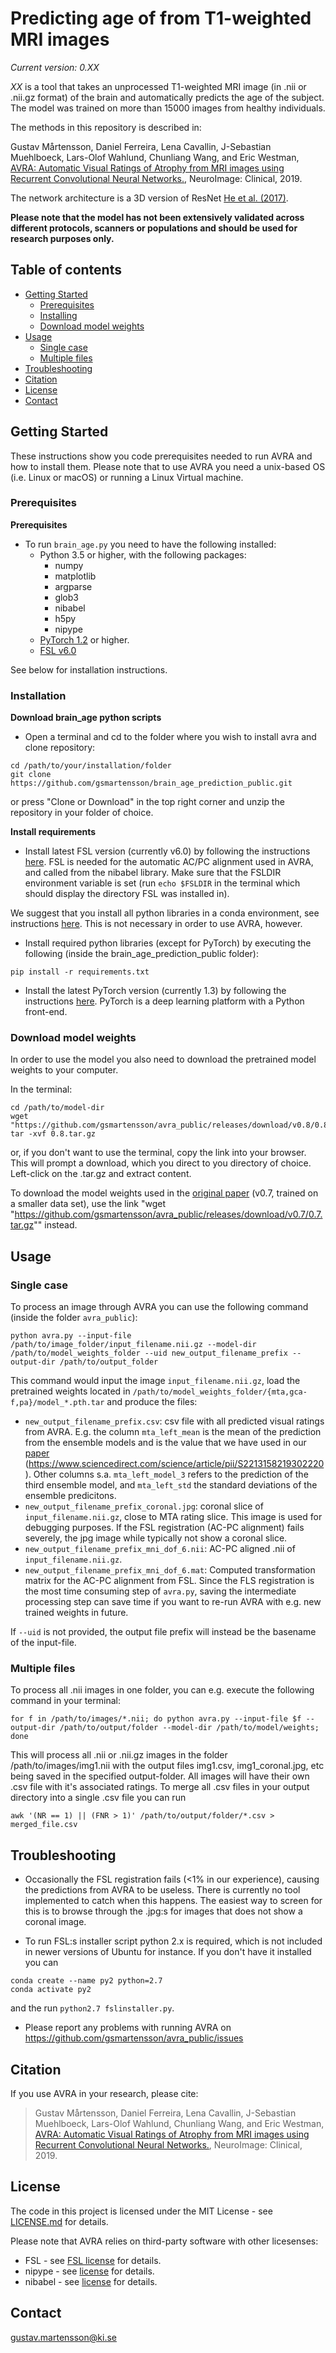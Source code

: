 # Predicting age of from T1-weighted MRI images
*Current version: 0.XX*

*XX* is a tool that takes an unprocessed T1-weighted MRI image (in .nii or .nii.gz format) of the brain and automatically predicts the age of the subject. The model was trained on more than 15000 images from healthy individuals.

The methods in this repository is described in:

Gustav Mårtensson, Daniel Ferreira, Lena Cavallin, J-Sebastian Muehlboeck, Lars-Olof Wahlund, Chunliang Wang, and Eric Westman, [AVRA: Automatic Visual Ratings of Atrophy from MRI images using Recurrent Convolutional Neural Networks.](https://www.sciencedirect.com/science/article/pii/S2213158219302220), NeuroImage: Clinical, 2019.

The network architecture is a 3D version of ResNet [He et al. (2017)](https://arxiv.org/abs/1512.03385).


**Please note that the model has not been extensively validated across different protocols, scanners or populations and should be used for research purposes only.** 
## Table of  contents

* [Getting Started](#getting-started)
   * [Prerequisites](#prerequisites)
   * [Installing](#installation)
   * [Download model weights](#download-model-weights)
* [Usage](#usage)
   * [Single case](#single-case)
   * [Multiple files](#multiple-files)
* [Troubleshooting](#troubleshooting)
* [Citation](#citation)
* [License](#license)
* [Contact](#contact)

## Getting Started

These instructions show you code prerequisites needed to run AVRA and how to install them. Please note that to use AVRA you need a unix-based OS (i.e. Linux or macOS) or running a Linux Virtual machine. 

### Prerequisites

**Prerequisites**
- To run `brain_age.py` you need to have the following installed:
  - Python 3.5 or higher, with the following packages:
    - numpy
    - matplotlib
    - argparse
    - glob3
    - nibabel
    - h5py
    - nipype
  - [PyTorch 1.2](pytorch.org) or higher.
  - [FSL v6.0](https://fsl.fmrib.ox.ac.uk/fsl/fslwiki/)

See below for installation instructions.

### Installation

**Download brain_age python scripts**
- Open a terminal and cd to the folder where you wish to install avra and clone repository:
``` 
cd /path/to/your/installation/folder 
git clone https://github.com/gsmartensson/brain_age_prediction_public.git
``` 

or press "Clone or Download" in the top right corner and unzip the repository in your folder of choice.

**Install requirements**
- Install latest FSL version (currently v6.0) by following the instructions [here](https://fsl.fmrib.ox.ac.uk/fsl/fslwiki/FslInstallation). FSL is needed for the automatic AC/PC alignment used in AVRA, and called from the nibabel library. Make sure that the FSLDIR environment variable is set (run `echo $FSLDIR` in the terminal which should display the directory FSL was installed in).

We suggest that you install all python libraries in a conda environment, see instructions [here](https://conda.io/projects/conda/en/latest/user-guide/install/index.html?#). This is not necessary in order to use AVRA, however.

- Install required python libraries (except for PyTorch) by executing the following (inside the brain_age_prediction_public folder):
``` 
pip install -r requirements.txt
```
- Install the latest PyTorch version (currently 1.3) by following the instructions [here](https://pytorch.org/). PyTorch is a deep learning platform with a Python front-end.

### Download model weights
In order to use the model you also need to download the pretrained model weights to your computer. 

In the terminal:

```
cd /path/to/model-dir
wget "https://github.com/gsmartensson/avra_public/releases/download/v0.8/0.8.tar.gz"
tar -xvf 0.8.tar.gz 
```
or, if you don't want to use the terminal, copy the link into your browser. This will prompt a download, which you direct to you directory of choice. Left-click on the .tar.gz and extract content.

To download the model weights used in the [original paper](https://www.sciencedirect.com/science/article/pii/S2213158219302220) (v0.7, trained on a smaller data set), use the link "wget "https://github.com/gsmartensson/avra_public/releases/download/v0.7/0.7.tar.gz"" instead.

## Usage
### Single case
To process an image through AVRA you can use the following command (inside the folder `avra_public`):
```
python avra.py --input-file /path/to/image_folder/input_filename.nii.gz --model-dir /path/to/model_weights_folder --uid new_output_filename_prefix --output-dir /path/to/output_folder
```

This command would input the image `input_filename.nii.gz`, load the pretrained weights located in `/path/to/model_weights_folder/{mta,gca-f,pa}/model_*.pth.tar` and produce the files:

- `new_output_filename_prefix.csv`: csv file with all predicted visual ratings from AVRA. E.g. the column `mta_left_mean` is the mean of the prediction from the ensemble models and is the value that we have used in our [paper](https://www.sciencedirect.com/science/article/pii/S2213158219302220) (https://www.sciencedirect.com/science/article/pii/S2213158219302220). Other columns s.a. `mta_left_model_3` refers to the prediction of the third ensemble model, and `mta_left_std` the standard deviations of the ensemble predicitons.
- `new_output_filename_prefix_coronal.jpg`: coronal slice of `input_filename.nii.gz`, close to MTA rating slice. This image is used for debugging purposes. If the FSL registration (AC-PC alignment) fails severely, the jpg image while typically not show a coronal slice.
- `new_output_filename_prefix_mni_dof_6.nii`: AC-PC aligned .nii of `input_filename.nii.gz`.
- `new_output_filename_prefix_mni_dof_6.mat`: Computed transformation matrix for the AC-PC alignment from FSL. Since the FLS registration is the most time consuming step of `avra.py`, saving the intermediate processing step can save time if you want to re-run AVRA with e.g. new trained weights in future.

If `--uid` is not provided, the output file prefix will instead be the basename of the input-file.

### Multiple files
To process all .nii images in one folder, you can e.g. execute the following command in your terminal:
```
for f in /path/to/images/*.nii; do python avra.py --input-file $f --output-dir /path/to/output/folder --model-dir /path/to/model/weights; done
```
This will process all .nii or .nii.gz images in the folder /path/to/images/img1.nii with the output files img1.csv, img1_coronal.jpg, etc being saved in the specified output-folder. All images will have their own .csv file with it's associated ratings. To merge all .csv files in your output directory into a single .csv file you can run

```
awk '(NR == 1) || (FNR > 1)' /path/to/output/folder/*.csv > merged_file.csv

```

## Troubleshooting

- Occasionally the FSL registration fails (<1% in our experience), causing the predictions from AVRA to be useless. There is currently no tool implemented to catch when this happens. The easiest way to screen for this is to browse through the .jpg:s for images that does not show a coronal image.

- To run FSL:s installer script python 2.x  is required, which is not included in newer versions of Ubuntu for instance. If you don't have it installed you can
```
conda create --name py2 python=2.7
conda activate py2
```
and the run `python2.7 fslinstaller.py`.

- Please report any problems with running AVRA on https://github.com/gsmartensson/avra_public/issues

## Citation
If you use AVRA in your research, please cite:
> Gustav Mårtensson, Daniel Ferreira, Lena Cavallin, J-Sebastian Muehlboeck, Lars-Olof Wahlund, Chunliang Wang, and Eric Westman, [AVRA: Automatic Visual Ratings of Atrophy from MRI images using Recurrent Convolutional Neural Networks.](https://www.sciencedirect.com/science/article/pii/S2213158219302220), NeuroImage: Clinical, 2019.

## License

The code in this project is licensed under the MIT License - see [LICENSE.md](LICENSE.md) for details.

Please note that AVRA relies on third-party software with other licesenses:
- FSL - see [FSL license](https://fsl.fmrib.ox.ac.uk/fsl/fslwiki/Licence) for details.
- nipype - see [license](https://github.com/nipy/nipype/blob/master/LICENSE) for details.
- nibabel - see [license](http://nipy.org/nibabel/legal.html) for details.

## Contact
gustav.martensson@ki.se
